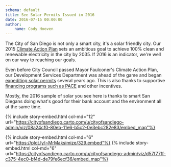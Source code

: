 ```yaml
---
schema: default
title: See Solar Permits Issued in 2016
date: 2016-07-15 00:00:00
author:
    name: Cody Hooven
---
```




The City of San Diego is not only a smart city, it's a solar friendly city.  Our 2015 <a href="https://www.sandiego.gov/sustainability" target="_blank">Climate Action Plan</a> sets an ambitious goal to achieve 100% clean and renewable electricity in the city by 2035. If 2016 is an indicator, we're well on our way to reaching our goals.

Even before City Council passed Mayor Faulconer's Climate Action Plan, our Development Services Department was ahead of the game and began <a href="https://www.sandiego.gov/development-services/streamlining-residential-solar-panel-systems-permitting" target="_blank">expediting solar permits</a> several years ago. This is also thanks to supportive <a href="http://energycenter.org/policy/property-assessed-clean-energy-pace" target="_blank"> financing programs such as PACE</a> and other incentives.

Mostly, the 2016 sample of solar you see here is thanks to smart San Diegans doing what's good for their bank account and the environment all at the same time.

{% include story-embed.html col-md="12" url="https://cityofsandiego.carto.com/u/cityofsandiego-admin/viz/08a24cf0-80eb-11e6-b5c2-0e3ebc282e83/embed_map"%}

{% include story-embed.html col-md="6" url="https://plot.ly/~MrMaksimize/329.embed"%}
{% include story-embed.html col-md="6" url="https://cityofsandiego.carto.com/u/cityofsandiego-admin/viz/d57f77ff-c375-4ec0-bf4d-de79fe6ecf36/embed_map"%}
